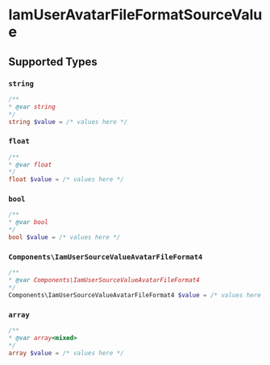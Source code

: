 # IamUserAvatarFileFormatSourceValue


## Supported Types

### `string`

```php
/**
* @var string
*/
string $value = /* values here */
```

### `float`

```php
/**
* @var float
*/
float $value = /* values here */
```

### `bool`

```php
/**
* @var bool
*/
bool $value = /* values here */
```

### `Components\IamUserSourceValueAvatarFileFormat4`

```php
/**
* @var Components\IamUserSourceValueAvatarFileFormat4
*/
Components\IamUserSourceValueAvatarFileFormat4 $value = /* values here */
```

### `array`

```php
/**
* @var array<mixed>
*/
array $value = /* values here */
```

